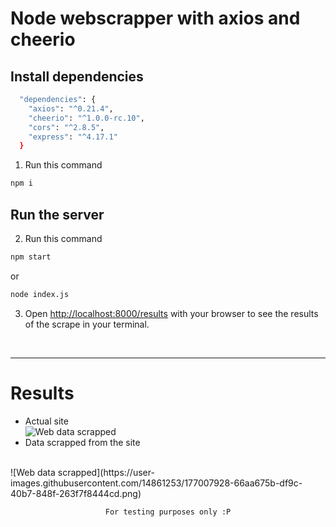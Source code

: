 # Node webscrapper with axios and cheerio

## Install dependencies
```bash
  "dependencies": {
    "axios": "^0.21.4",
    "cheerio": "^1.0.0-rc.10",
    "cors": "^2.8.5",
    "express": "^4.17.1"
  }
```

1. Run this command
```bash
npm i
```

## Run the server

2. Run this command

```bash
npm start
```
or

```bash
node index.js
```

3. Open [http://localhost:8000/results](http://localhost:8000/results) with your browser to see the results of the scrape in your terminal.

<br>
<hr> 

# Results
- Actual site <br>
![Web data scrapped](https://user-images.githubusercontent.com/14861253/177007945-8d224eb5-f966-4c3b-bd66-a28b80d23b97.png)
- Data scrapped from the site
<br>
![Web data scrapped](https://user-images.githubusercontent.com/14861253/177007928-66aa675b-df9c-40b7-848f-263f7f8444cd.png)


<div style="text-align:center">

```
For testing purposes only :P
```

</div>
